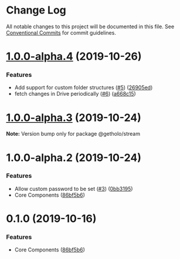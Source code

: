 # Change Log

All notable changes to this project will be documented in this file.
See [Conventional Commits](https://conventionalcommits.org) for commit guidelines.

# [1.0.0-alpha.4](https://github.com/getholo/stream/compare/@getholo/stream@1.0.0-alpha.3...@getholo/stream@1.0.0-alpha.4) (2019-10-26)


### Features

* Add support for custom folder structures ([#5](https://github.com/getholo/stream/issues/5)) ([26905ed](https://github.com/getholo/stream/commit/26905ed8b7ad9f56bf694628d913e4863ef95680))
* fetch changes in Drive periodically ([#6](https://github.com/getholo/stream/issues/6)) ([a668c15](https://github.com/getholo/stream/commit/a668c152c2151d437355022ce89c6fc8e4cbf83c))





# [1.0.0-alpha.3](https://github.com/getholo/stream/compare/@getholo/stream@1.0.0-alpha.2...@getholo/stream@1.0.0-alpha.3) (2019-10-24)

**Note:** Version bump only for package @getholo/stream





# 1.0.0-alpha.2 (2019-10-24)


### Features

* Allow custom password to be set ([#3](https://github.com/getholo/stream/issues/3)) ([0bb3195](https://github.com/getholo/stream/commit/0bb3195bdb3f641e05c7b8013365729b36625647))
* Core Components ([86bf5b6](https://github.com/getholo/stream/commit/86bf5b62d08181947ab453f7ee302ae417b77f58))





# 0.1.0 (2019-10-16)


### Features

* Core Components ([86bf5b6](https://github.com/getholo/stream/commit/86bf5b62d08181947ab453f7ee302ae417b77f58))
